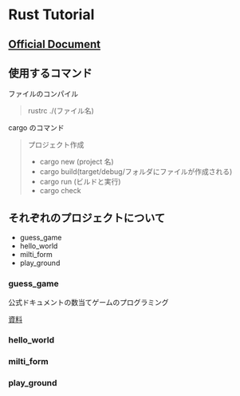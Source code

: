 # Rust Tutorial

## [Official Document](https://doc.rust-jp.rs/book-ja/title-page.html)

## 使用するコマンド

ファイルのコンパイル

> rustrc ./(ファイル名)

cargo のコマンド

> プロジェクト作成
>
> - cargo new (project 名)
> - cargo build(target/debug/フォルダにファイルが作成される)
> - cargo run (ビルドと実行)
> - cargo check

## それぞれのプロジェクトについて

- guess_game
- hello_world
- milti_form
- play_ground

### guess_game

公式ドキュメントの数当てゲームのプログラミング

[資料](https://doc.rust-jp.rs/book-ja/ch02-00-guessing-game-tutorial.html)

### hello_world

### milti_form

### play_ground
